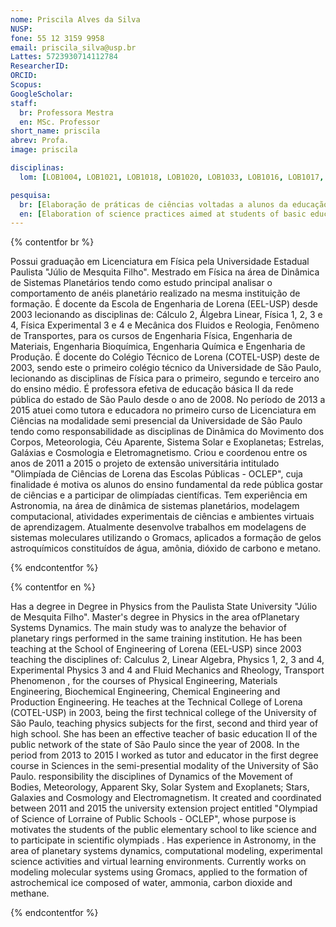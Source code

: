 ```yaml
---
nome: Priscila Alves da Silva
NUSP:
fone: 55 12 3159 9958
email: priscila_silva@usp.br
Lattes: 5723930714112784
ResearcherID:
ORCID:
Scopus:
GoogleScholar:
staff:
  br: Professora Mestra
  en: MSc. Professor
short_name: priscila
abrev: Profa.
image: priscila

disciplinas:
  lom: [LOB1004, LOB1021, LOB1018, LOB1020, LOB1033, LOB1016, LOB1017, LOM3089, LOM3212]

pesquisa:
  br: [Elaboração de práticas de ciências voltadas a alunos da educação básica, Modelagem de sistemas moleculares aplicado a astroquímica]
  en: [Elaboration of science practices aimed at students of basic education, Modeling of molecular systems applied to astrochemistry]
---
```


{% contentfor br %}

Possui graduação em Licenciatura em Física pela Universidade Estadual Paulista "Júlio de Mesquita Filho". Mestrado em Física na área de Dinâmica de Sistemas Planetários tendo como estudo principal analisar o comportamento de anéis planetário realizado na mesma instituição de formação. É docente da Escola de Engenharia de Lorena (EEL-USP) desde 2003 lecionando as disciplinas de: Cálculo 2, Álgebra Linear, Física 1, 2, 3 e 4, Física Experimental 3 e 4 e Mecânica dos Fluidos e Reologia, Fenômeno de Transportes, para os cursos de Engenharia Física, Engenharia de Materiais, Engenharia Bioquímica, Engenharia Química e Engenharia de Produção. É docente do Colégio Técnico de Lorena (COTEL-USP) deste de 2003, sendo este o primeiro colégio técnico da Universidade de São Paulo, lecionando as disciplinas de Física para o primeiro, segundo e terceiro ano do ensino médio. É professora efetiva de educação básica II da rede pública do estado de São Paulo desde o ano de 2008. No período de 2013 a 2015 atuei como tutora e educadora no primeiro curso de Licenciatura em Ciências na modalidade semi presencial da Universidade de São Paulo tendo como responsabilidade as disciplinas de Dinâmica do Movimento dos Corpos, Meteorologia, Céu Aparente, Sistema Solar e Exoplanetas; Estrelas, Galáxias e Cosmologia e Eletromagnetismo. Criou e coordenou entre os anos de 2011 a 2015 o projeto de extensão universitária intitulado "Olimpíada de Ciências de Lorena das Escolas Públicas - OCLEP", cuja finalidade é motiva os alunos do ensino fundamental da rede pública gostar de ciências e a participar de olimpíadas científicas. Tem experiência em Astronomia, na área de dinâmica de sistemas planetários, modelagem computacional, atividades experimentais de ciências e ambientes virtuais de aprendizagem. Atualmente desenvolve trabalhos em modelagens de sistemas moleculares utilizando o Gromacs, aplicados a formação de gelos astroquímicos constituídos de água, amônia, dióxido de carbono e metano.

{% endcontentfor %}

{% contentfor en %}

Has a degree in
Degree in Physics from the Paulista State University "Júlio de Mesquita Filho". Master's degree in Physics in the area of ​​Planetary Systems Dynamics. The main study was to analyze the behavior of planetary rings performed in the same training institution. He has been teaching at the School of Engineering of Lorena (EEL-USP) since 2003 teaching the disciplines of: Calculus 2, Linear Algebra, Physics 1, 2, 3 and 4, Experimental Physics 3 and 4 and Fluid Mechanics and Rheology, Transport Phenomenon , for the courses of Physical Engineering, Materials Engineering, Biochemical Engineering, Chemical Engineering and Production Engineering. He teaches at the Technical College of Lorena (COTEL-USP) in 2003, being the first technical college of the University of São Paulo, teaching physics subjects for the first, second and third year of high school. She has been an effective teacher of basic education II of the public network of the state of São Paulo since the year of 2008. In the period from 2013 to 2015 I worked as tutor and educator in the first degree course in Sciences in the semi-presential modality of the University of São Paulo. responsibility the disciplines of Dynamics of the Movement of Bodies, Meteorology, Apparent Sky, Solar System and Exoplanets; Stars, Galaxies and Cosmology and Electromagnetism. It created and coordinated between 2011 and 2015 the university extension project entitled "Olympiad of Science of Lorraine of Public Schools - OCLEP", whose purpose is motivates the students of the public elementary school to like science and to participate in scientific olympiads . Has experience in Astronomy, in the area of ​​planetary systems dynamics, computational modeling, experimental science activities and virtual learning environments. Currently works on modeling molecular systems using Gromacs, applied to the formation of astrochemical ice composed of water, ammonia, carbon dioxide and methane.

{% endcontentfor %}
